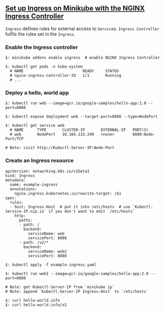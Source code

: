## [Set up Ingress on Minikube with the NGINX Ingress Controller](https://kubernetes.io/docs/tasks/access-application-cluster/ingress-minikube/)

`Ingress` defines rules for external access to `Service`s.  `Ingress Controller` fulfils the rules set in the `Ingress`.  

### Enable the Ingress controller

```
$: minikube addons enable ingress  # enable NGINX Ingress Controller

$: kubectl get pods -n kube-system
  # NAME                          READY     STATUS
  # nginx-ingress-controller-ID   1/1       Running
  # ...
```

### Deploy a hello, world app

```
$: kubectl run web --image=gcr.io/google-samples/hello-app:1.0 --port=8080

$: kubectl expose deployment web --target-port=8080 --type=NodePort

$: kubectl get service web
  # NAME      TYPE       CLUSTER-IP       EXTERNAL-IP   PORT(S)       
  # web       NodePort   10.104.133.249   <none>        8080:Node-Port/TCP

# Note: visit http://Kubectl-Server-IP:Node-Port
```

### Create an Ingress resource

```
apiVersion: networking.k8s.io/v1beta1
kind: Ingress
metadata:
  name: example-ingress
  annotations:
    nginx.ingress.kubernetes.io/rewrite-target: /$1
spec:
  rules:
  - host: Ingress-Host  # put it into /etc/hosts  # use `Kubectl-Service-IP.nip.io` if you don't want to edit `/etc/hosts`
    http:
      paths:
      - path: /
        backend:
          serviceName: web
          servicePort: 8080
      - path: /v2/*
        backend:
          serviceName: web2
          servicePort: 8080
```

```
$: kubectl apply -f example-ingress.yaml
```

```
$: kubectl run web2 --image=gcr.io/google-samples/hello-app:2.0 --port=8080
```

```
# Note: get Kubectl-Server-IP from `minikube ip`
# Note: append `Kubectl-Server-IP Ingress-Host` to `/etc/hosts`

$: curl hello-world.info
$: curl hello-world.info/v2
```
